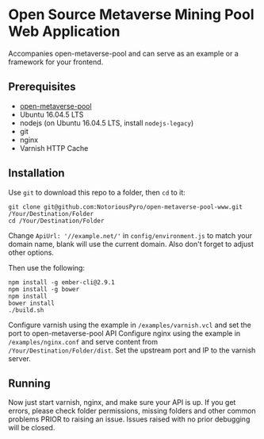 # Open Source Metaverse Mining Pool Web Application

Accompanies open-metaverse-pool and can serve as an example or a framework for your frontend.

## Prerequisites

* [open-metaverse-pool](https://github.com/NotoriousPyro/open-metaverse-pool)
* Ubuntu 16.04.5 LTS
* nodejs (on Ubuntu 16.04.5 LTS, install <code>nodejs-legacy</code>)
* git
* nginx
* Varnish HTTP Cache

## Installation

Use <code>git</code> to download this repo to a folder, then <code>cd</code> to it:

    git clone git@github.com:NotoriousPyro/open-metaverse-pool-www.git /Your/Destination/Folder
    cd /Your/Destination/Folder

Change <code>ApiUrl: '//example.net/'</code> in <code>config/environment.js</code> to match your domain name, blank will use the current domain. Also don't forget to adjust other options.

Then use the following:

    npm install -g ember-cli@2.9.1
    npm install -g bower
    npm install
    bower install
    ./build.sh

Configure varnish using the example in <code>/examples/varnish.vcl</code> and set the port to open-metaverse-pool API
Configure nginx using the example in <code>/examples/nginx.conf</code> and serve content from <code>/Your/Destination/Folder/dist</code>. Set the upstream port and IP to the varnish server.

## Running

Now just start varnish, nginx, and make sure your API is up. If you get errors, please check folder permissions, missing folders and other common problems PRIOR to raising an issue. Issues raised with no prior debugging will be closed.